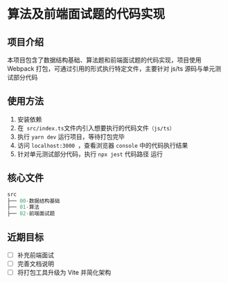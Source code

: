 # 算法及前端面试题的代码实现

## 项目介绍

本项目包含了数据结构基础、算法题和前端面试题的代码实现，项目使用 Webpack 打包，可通过引用的形式执行特定文件，主要针对 js/ts 源码与单元测试部分代码

## 使用方法

1. 安装依赖
2. 在` src/index.ts`文件内引入想要执行的代码文件`（js/ts）`
3. 执行 `yarn dev` 运行项目，等待打包完毕
4. 访问 `localhost:3000 `，查看浏览器 `console` 中的代码执行结果
5. 针对单元测试部分代码，执行 `npx jest` 代码路径 运行

## 核心文件

```js
src
├── 00-数据结构基础
├── 01-算法
├── 02-前端面试题
```

## 近期目标

- [ ] 补充前端面试
- [ ] 完善文档说明
- [ ] 将打包工具升级为 Vite 并简化架构